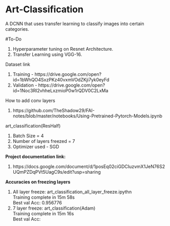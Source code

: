 # Art-Classification
A DCNN that uses transfer learning to classify images into certain categories.

#To-Do
<ol>
  <li>Hyperparameter tuning on Resnet Architecture. </li>
  <li>Transfer Learning using VGG-16.</li>
</ol>

Dataset link
<ol>
  <li>Training - https://drive.google.com/open?id=1bWhQO4SxzPKz40vxmVOdZKji7yk0eyFd</li>
  <li>Validation - https://drive.google.com/open?id=1Noc3RI2vhheLxzmioP0w1rQDV0C2LxMa</li>
</ol>


How to add conv layers
<ol>
  <li>https://github.com/TheShadow29/FAI-notes/blob/master/notebooks/Using-Pretrained-Pytorch-Models.ipynb</li>
</ol>

art_classification(ResHalf)

<ol>
  <li>
    Batch Size = 4
  </li>
  <li>
    Number of layers freezed = 7
  </li>
  <li>
    Optimizer used -  SGD 
  </li>
 </ol>
 
<b>Project documentation link:</b>
<ol>
  <li> https://docs.google.com/document/d/1posEq02ciGDCIuzvmX1JeN76S2UQmPZDqPVt5UagC9s/edit?usp=sharing </li>
</ol>

<b> Accuracies on freezing layers</b>
<ol>
  <li>All layer freeze: art_classification_all_layer_freeze.ipythn <br/>
Training complete in 15m 58s<br/>
Best val Acc: 0.956776
</li>
  
   <li>7 layer freeze: art_classification(Adam) <br/>
   Training complete in 15m 16s<br/>
   Best val Acc: </li>
<ol>
